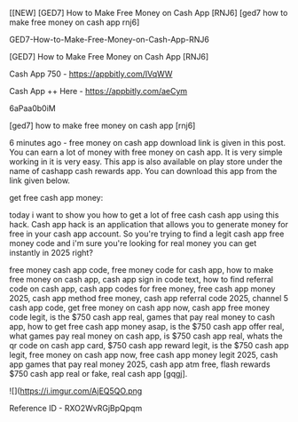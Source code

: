 [[NEW] [GED7] How to Make Free Money on Cash App [RNJ6] [ged7 how to make free money on cash app rnj6]

GED7-How-to-Make-Free-Money-on-Cash-App-RNJ6

[GED7] How to Make Free Money on Cash App [RNJ6]

Cash App 750 -  https://appbitly.com/IVqWW


Cash App ++ Here - https://appbitly.com/aeCym


6aPaa0b0iM

[ged7] how to make free money on cash app [rnj6]

6 minutes ago - free money on cash app download link is given in this post. You can earn a lot of money with free money on cash app. It is very simple working in it is very easy. This app is also available on play store under the name of cashapp  cash rewards app. You can download this app from the link given below.

 get free cash app money:

today i want to show you how to get a lot of free cash cash app using this hack. Cash app hack is an application that allows you to generate money for free in your cash app account. So you're trying to find a legit cash app free money code and i'm sure you're looking for real money you can get instantly in 2025 right?

free money cash app code, free money code for cash app, how to make free money on cash app, cash app sign in code text, how to find referral code on cash app, cash app codes for free money, free cash app money 2025, cash app method free money, cash app referral code 2025, channel 5 cash app code, get free money on cash app now, cash app free money code legit, is the $750 cash app real, games that pay real money to cash app, how to get free cash app money asap, is the $750 cash app offer real, what games pay real money on cash app, is $750 cash app real, whats the qr code on cash app card, $750 cash app reward legit, is the $750 cash app legit, free money on cash app now, free cash app money legit 2025, cash app games that pay real money 2025, cash app atm free, flash rewards $750 cash app real or fake, real cash app [gqgj].

![](https://i.imgur.com/AjEQ5QO.png

Reference ID - RXO2WvRGjBpQpqm